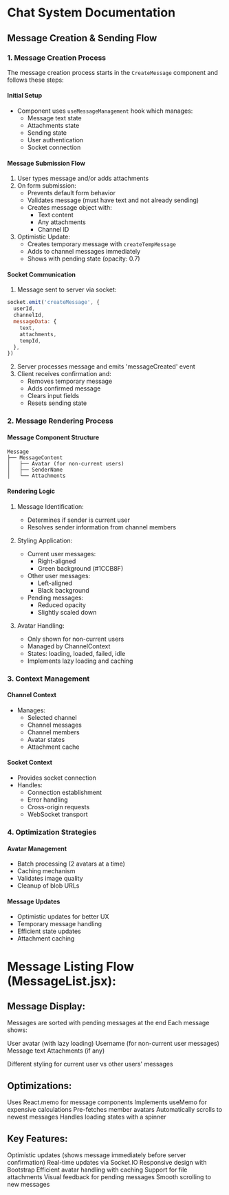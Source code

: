 # Chat System Documentation

## Message Creation & Sending Flow

### 1. Message Creation Process

The message creation process starts in the `CreateMessage` component and follows these steps:

#### Initial Setup

- Component uses `useMessageManagement` hook which manages:
  - Message text state
  - Attachments state
  - Sending state
  - User authentication
  - Socket connection

#### Message Submission Flow

1. User types message and/or adds attachments
2. On form submission:
   - Prevents default form behavior
   - Validates message (must have text and not already sending)
   - Creates message object with:
     - Text content
     - Any attachments
     - Channel ID
3. Optimistic Update:
   - Creates temporary message with `createTempMessage`
   - Adds to channel messages immediately
   - Shows with pending state (opacity: 0.7)

#### Socket Communication

1. Message sent to server via socket:

```javascript
socket.emit('createMessage', {
  userId,
  channelId,
  messageData: {
    text,
    attachments,
    tempId,
  },
})
```

2. Server processes message and emits 'messageCreated' event
3. Client receives confirmation and:
   - Removes temporary message
   - Adds confirmed message
   - Clears input fields
   - Resets sending state

### 2. Message Rendering Process

#### Message Component Structure

```
Message
├── MessageContent
│   ├── Avatar (for non-current users)
│   ├── SenderName
│   └── Attachments
```

#### Rendering Logic

1. Message Identification:

   - Determines if sender is current user
   - Resolves sender information from channel members

2. Styling Application:

   - Current user messages:
     - Right-aligned
     - Green background (#1CCB8F)
   - Other user messages:
     - Left-aligned
     - Black background
   - Pending messages:
     - Reduced opacity
     - Slightly scaled down

3. Avatar Handling:
   - Only shown for non-current users
   - Managed by ChannelContext
   - States: loading, loaded, failed, idle
   - Implements lazy loading and caching

### 3. Context Management

#### Channel Context

- Manages:
  - Selected channel
  - Channel messages
  - Channel members
  - Avatar states
  - Attachment cache

#### Socket Context

- Provides socket connection
- Handles:
  - Connection establishment
  - Error handling
  - Cross-origin requests
  - WebSocket transport

### 4. Optimization Strategies

#### Avatar Management

- Batch processing (2 avatars at a time)
- Caching mechanism
- Validates image quality
- Cleanup of blob URLs

#### Message Updates

- Optimistic updates for better UX
- Temporary message handling
- Efficient state updates
- Attachment caching

# Message Listing Flow (MessageList.jsx):

## Message Display:

Messages are sorted with pending messages at the end
Each message shows:

User avatar (with lazy loading)
Username (for non-current user messages)
Message text
Attachments (if any)

Different styling for current user vs other users' messages

## Optimizations:

Uses React.memo for message components
Implements useMemo for expensive calculations
Pre-fetches member avatars
Automatically scrolls to newest messages
Handles loading states with a spinner

## Key Features:

Optimistic updates (shows message immediately before server confirmation)
Real-time updates via Socket.IO
Responsive design with Bootstrap
Efficient avatar handling with caching
Support for file attachments
Visual feedback for pending messages
Smooth scrolling to new messages
